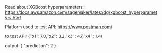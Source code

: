 
Read about XGBoost hyperparameters:
https://docs.aws.amazon.com/sagemaker/latest/dg/xgboost_hyperparameters.html

Platform used to test API:
https://www.postman.com/

to test API:
{"x1": 7.0,"x2": 3.2,"x3": 4.7,"x4": 1.4}

output:
{
    "prediction": 2
}
